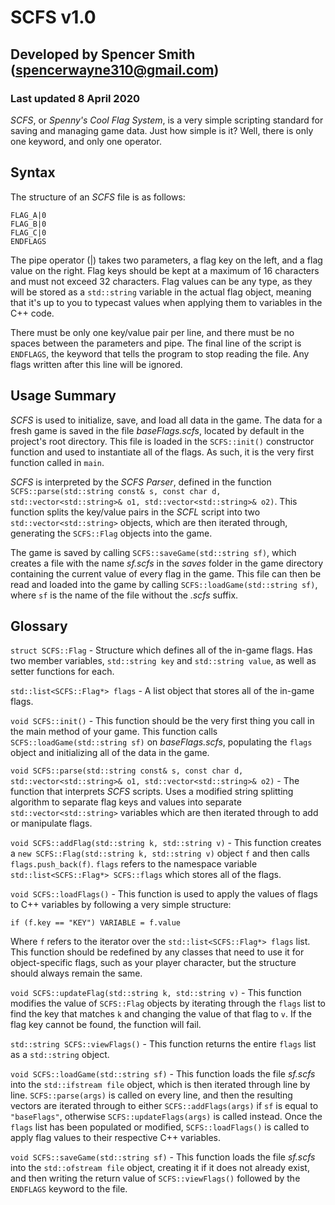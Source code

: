 # SCFS v1.0
## Developed by Spencer Smith (spencerwayne310@gmail.com)
### Last updated 8 April 2020

*SCFS*, or *Spenny's Cool Flag System*, is a very simple scripting standard for saving and managing game data. Just how simple is it? Well, there is only one keyword, and only one operator.

## Syntax
The structure of an *SCFS* file is as follows:

```
FLAG_A|0
FLAG_B|0
FLAG_C|0
ENDFLAGS 
```

The pipe operator (|) takes two parameters, a flag key on the left, and a flag value on the right. Flag keys should be kept at a maximum of 16 characters and must not exceed 32 characters. Flag values can be any type, as they will be stored as a `std::string` variable in the actual flag object, meaning that it's up to you to typecast values when applying them to variables in the C++ code. 

There must be only one key/value pair per line, and there must be no spaces between the parameters and pipe. The final line of the script is `ENDFLAGS`, the keyword that tells the program to stop reading the file. Any flags written after this line will be ignored.

## Usage Summary
*SCFS* is used to initialize, save, and load all data in the game. The data for a fresh game is saved in the file *baseFlags.scfs*, located by default in the project's root directory. This file is loaded in the `SCFS::init()` constructor function and used to instantiate all of the flags. As such, it is the very first function called in `main`.

*SCFS* is interpreted by the *SCFS Parser*, defined in the function `SCFS::parse(std::string const& s, const char d, std::vector<std::string>& o1, std::vector<std::string>& o2)`. This function splits the key/value pairs in the *SCFL* script into two `std::vector<std::string>` objects, which are then iterated through, generating the `SCFS::Flag` objects into the game.

The game is saved by calling `SCFS::saveGame(std::string sf)`, which creates a file with the name *sf.scfs* in the *saves* folder in the game directory containing the current value of every flag in the game. This file can then be read and loaded into the game by calling `SCFS::loadGame(std::string sf)`, where `sf` is the name of the file without the *.scfs* suffix. 

## Glossary
`struct SCFS::Flag` - Structure which defines all of the in-game flags. Has two member variables, `std::string key` and `std::string value`, as well as setter functions for each.

`std::list<SCFS::Flag*> flags` - A list object that stores all of the in-game flags.

`void SCFS::init()` - This function should be the very first thing you call in the main method of your game. This function calls `SCFS::loadGame(std::string sf)` on *baseFlags.scfs*, populating the `flags` object and initializing all of the data in the game.

`void SCFS::parse(std::string const& s, const char d, std::vector<std::string>& o1, std::vector<std::string>& o2)` - The function that interprets *SCFS* scripts. Uses a modified string splitting algorithm to separate flag keys and values into separate `std::vector<std::string>` variables which are then iterated through to add or manipulate flags. 

`void SCFS::addFlag(std::string k, std::string v)` - This function creates a `new SCFS::Flag(std::string k, std::string v)` object `f` and then calls `flags.push_back(f)`. `flags` refers to the namespace variable `std::list<SCFS::Flag*> SCFS::flags` which stores all of the flags.

`void SCFS::loadFlags()` - This function is used to apply the values of flags to C++ variables by following a very simple structure:

`if (f.key == "KEY") VARIABLE = f.value`

Where `f` refers to the iterator over the `std::list<SCFS::Flag*> flags` list. This function should be redefined by any classes that need to use it for object-specific flags, such as your player character, but the structure should always remain the same.

`void SCFS::updateFlag(std::string k, std::string v)` - This function modifies the value of `SCFS::Flag` objects by iterating through the `flags` list to find the key that matches `k` and changing the value of that flag to `v`. If the flag key cannot be found, the function will fail. 

`std::string SCFS::viewFlags()` - This function returns the entire `flags` list as a `std::string` object. 

`void SCFS::loadGame(std::string sf)` - This function loads the file *sf.scfs* into the `std::ifstream file` object, which is then iterated through line by line. `SCFS::parse(args)` is called on every line, and then the resulting vectors are iterated through to either `SCFS::addFlags(args)` if `sf` is equal to `"baseFlags"`, otherwise `SCFS::updateFlags(args)` is called instead. Once the `flags` list has been populated or modified, `SCFS::loadFlags()` is called to apply flag values to their respective C++ variables.

`void SCFS::saveGame(std::string sf)` - This function loads the file *sf.scfs* into the `std::ofstream file` object, creating it if it does not already exist, and then writing the return value of `SCFS::viewFlags()` followed by the `ENDFLAGS` keyword to the file.

